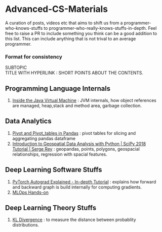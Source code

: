 # Advanced-CS-Materials
A curation of posts, videos etc that aims to shift us from a programmer-who-knows-stuffs to programmer-who-really-knows-stuffs-in-depth. Feel free to raise a PR to include something you think can be a good addition to this list.  This can include anything that is not trival to an average programmer. 

### Format for consistency
SUBTOPIC \
TITLE WITH HYPERLINK : SHORT POINTS ABOUT THE CONTENTS. 



## Programming Language Internals
1. [Inside the Java Virtual Machine](https://www.artima.com/insidejvm/ed2/jvmP.html) : JVM internals, how object references are managed, heap,stack and method area, garbage collection.


## Data Analytics
1. [Pivot and Pivot_tables in Pandas](https://youtu.be/xPPs59pn6qU) : pivot tables for slicing and aggregating pandas dataframe
2. [Introduction to Geospatial Data Analysis with Python | SciPy 2018 Tutorial | Serge Rey](https://youtu.be/kJXUUO5M4ok) : geopandas, points, polygons, geospacial relationships, regression with spacial features.


## Deep Learning Software Stuffs
1. [PyTorch Autograd Explained - In-depth Tutorial](https://youtu.be/MswxJw-8PvE) : explains how forward and backward graph is build internally for computing gradients.
2. [MLOps Hands-on](https://github.com/graviraja/MLOps-Basics)


## Deep Learning Theory Stuffs
1. [KL Divergence](https://youtu.be/SxGYPqCgJWM) : to measure the distance between probablity distributions.
